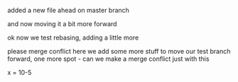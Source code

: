 added a new file ahead on master branch

and now moving it a bit more forward

ok now we test rebasing, adding a little more

please merge conflict
here we add some more stuff to move our test branch forward, one more spot - can we make a merge conflict just with this

x = 10-5